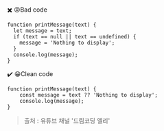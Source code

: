  :heavy_multiplication_x: :rage:Bad code
```
function printMessage(text) {
  let message = text;
  if (text == null || text == undefined) {
    message = 'Nothing to display';
  }
  console.log(message);
}
```
:heavy_check_mark: :grin:Clean code
```
function printMessage(text) {
    const message = text ?? 'Nothing to display';
    console.log(message);
}
```

> 출처 : 유튜브 채널 '드림코딩 엘리'
